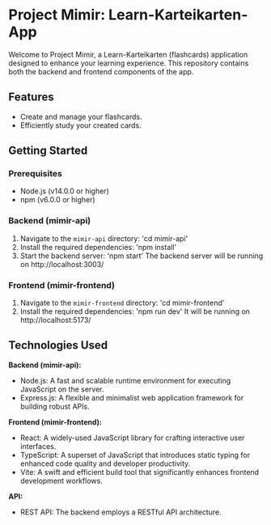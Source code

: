 # Project Mimir: Learn-Karteikarten-App

Welcome to Project Mimir, a Learn-Karteikarten (flashcards) application designed to enhance your learning experience. This repository contains both the backend and frontend components of the app.

## Features

- Create and manage your flashcards.
- Efficiently study your created cards.

## Getting Started

### Prerequisites

- Node.js (v14.0.0 or higher)
- npm (v6.0.0 or higher)

### Backend (mimir-api)

1. Navigate to the `mimir-api` directory: 'cd mimir-api'
2. Install the required dependencies: 'npm install'
3. Start the backend server: 'npm start'
The backend server will be running on http://localhost:3003/

### Frontend (mimir-frontend)

1. Navigate to the `mimir-frontend` directory: 'cd mimir-frontend'
2. Install the required dependencies: 'npm run dev'
It will be running on http://localhost:5173/ 

## Technologies Used

**Backend (mimir-api):**
- Node.js: A fast and scalable runtime environment for executing JavaScript on the server.
- Express.js: A flexible and minimalist web application framework for building robust APIs.

**Frontend (mimir-frontend):**
- React: A widely-used JavaScript library for crafting interactive user interfaces.
- TypeScript: A superset of JavaScript that introduces static typing for enhanced code quality and developer productivity.
- Vite: A swift and efficient build tool that significantly enhances frontend development workflows.

**API:**
- REST API: The backend employs a RESTful API architecture.

